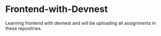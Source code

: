 # Frontend-with-Devnest
Learning frontend with devnest and will be uploading all assignments in these repositries.
